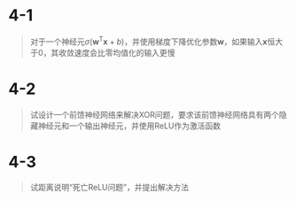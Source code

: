 # 4-1 

> 对于一个神经元$\sigma(\mathbf w ^\mathsf T \mathbf x +b)$，并使用梯度下降优化参数$\mathbf w$，如果输入$\mathbf x$恒大于0，其收敛速度会比零均值化的输入更慢





# 4-2

> 试设计一个前馈神经网络来解决XOR问题，要求该前馈神经网络具有两个隐藏神经元和一个输出神经元，并使用ReLU作为激活函数







# 4-3

> 试距离说明“死亡ReLU问题”，并提出解决方法